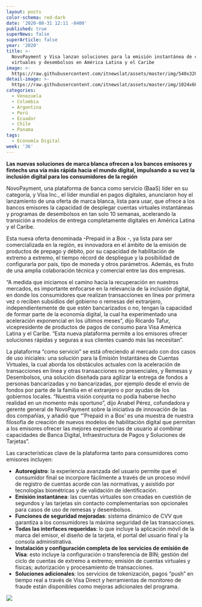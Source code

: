 ```yaml
---
layout: posts
color-schema: red-dark
date: '2020-08-31 12:11 -0400'
published: true
superNews: false
superArticle: false
year: '2020'
title: >-
  NovoPayment y Visa lanzan soluciones para la emisión instantánea de cuentas
  virtuales y desembolsos en América Latina y el Caribe 
image: >-
  https://raw.githubusercontent.com/itnewslat/assets/master/img/540x320/Tarjetas-Visa-p.jpg
detail-image: >-
  https://raw.githubusercontent.com/itnewslat/assets/master/img/1024x680/Tarjetas-Visa-g.jpg
categories:
  - Venezuela
  - Colombia
  - Argentina
  - Perú
  - Ecuador
  - Chile
  - Panama
tags:
  - Economía Digital
week: '36'
---
```

**Las nuevas soluciones de marca blanca ofrecen a los bancos emisores y fintechs una vía más rápida hacia el mundo digital, impulsando a su vez la inclusión digital para los consumidores de la región**
 
NovoPayment, una plataforma de banca como servicio (BaaS) líder en su categoría, y Visa Inc., el líder mundial en pagos digitales, anunciaron hoy el lanzamiento de una oferta de marca blanca, lista para usar, que ofrece a los bancos emisores la capacidad de desplegar cuentas virtuales instantáneas y programas de desembolsos en tan solo 10 semanas, acelerando la transición a modelos de entrega completamente digitales en América Latina y el Caribe. 
 
Esta nueva oferta denominada -Prepaid in a Box -, ya lista para ser comercializada en la región, es innovadora en el ámbito de la emisión de productos de prepago y débito, por su capacidad de habilitación de extremo a extremo, el tiempo récord de despliegue y la posibilidad de configurarla por país, tipo de moneda y otros parámetros. Además, es fruto de una amplia colaboración técnica y comercial entre las dos empresas. 
 
“A medida que iniciamos el camino hacia la recuperación en nuestros mercados, es importante enfocarse en la relevancia de la inclusión digital, en donde los consumidores que realizan transacciones en línea por primera vez o reciben subsidios del gobierno o remesas del extranjero, independientemente de que estén bancarizados o no, tengan la capacidad de formar parte de la economía digital, la cual ha experimentado una aceleración exponencial en los últimos meses”, dijo Ricardo Tafur, vicepresidente de productos de pagos de consumo para Visa América Latina y el Caribe. “Esta nueva plataforma permite a los emisores ofrecer soluciones rápidas y seguras a sus clientes cuando más las necesitan”. 
 
La plataforma “como servicio” se está ofreciendo al mercado con dos casos de uso iniciales: una solución para la Emisión Instantánea de Cuentas Virtuales, la cual aborda los obstáculos actuales con la aceleración de transacciones en línea y otras transacciones no presenciales, y Remesas y Desembolsos, una solución diseñada para agilizar la entrega de fondos a personas bancarizadas y no bancarizadas, por ejemplo desde el envío de fondos por parte de la familia en el extranjero o por ayudas de los gobiernos locales.
“Nuestra visión conjunta no podía haberse hecho realidad en un momento más oportuno”, dijo Anabel Pérez, cofundadora y gerente general de NovoPayment sobre la iniciativa de innovación de las dos compañías, y añadió que “’Prepaid in a Box’ es una muestra de nuestra filosofía de creación de nuevos modelos de habilitación digital que permitan a los emisores ofrecer las mejores experiencias de usuario al combinar capacidades de Banca Digital, Infraestructura de Pagos y Soluciones de Tarjetas”.
 
Las características clave de la plataforma tanto para consumidores como emisores incluyen:
 
- **Autoregistro**: la experiencia avanzada del usuario permite que el consumidor final se incorpore fácilmente a través de un proceso móvil de registro de cuentas acorde con las normativas, y asistido por tecnologías biométricas y de validación de identificación.
- **Emisión instantánea**: las cuentas virtuales son creadas en cuestión de segundos y las tarjetas sin contacto complementarias son opcionales para casos de uso de remesas y desembolsos.
- **Funciones de seguridad mejoradas**: sistema dinámico de CVV que garantiza a los consumidores la máxima seguridad de las transacciones.  
- **Todas las interfaces requeridas**: lo que incluye la aplicación móvil de la marca del emisor, el diseño de la tarjeta, el portal del usuario final y la consola administrativa.
- **Instalación y configuración completa de los servicios de emisión de Visa**: esto incluye la configuración o transferencia de BIN; gestión del ciclo de cuentas de extremo a extremo; emisión de cuentas virtuales y físicas; autorización y procesamiento de transacciones. 
- **Soluciones adicionales**: los servicios de tokenización, pagos “push” en tiempo real a través de Visa Direct y herramientas de monitoreo de fraude están disponibles como mejoras adicionales del programa.
 
<img src="https://tracker.metricool.com/c3po.jpg?hash=56f88a41e39ab42c063cc51676587a04"/>